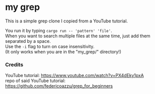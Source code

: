 # my grep
This is a simple grep clone I copied from a YouTube tutorial.

You run it by typing `cargo run -- 'pattern' 'file'`. <br>
When you want to search multiple files at the same time, just add them separated by a space. <br>
Use the `-i` flag to turn on case insensitivity. <br>
(It only works when you are in the "my_grep/" directory!)

### Credits
YouTube tutorial: https://www.youtube.com/watch?v=PX4dEky1pxA <br>
repo of said YouTube tutorial: https://github.com/federicoazzu/grep_for_beginners
